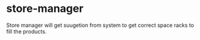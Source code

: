 # store-manager
Store manager will get suugetion from system to get correct space racks to fill the products.
